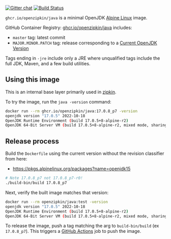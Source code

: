 [![Gitter chat](http://img.shields.io/badge/gitter-join%20chat%20%E2%86%92-brightgreen.svg)](https://gitter.im/openzipkin/zipkin)
[![Build Status](https://github.com/openzipkin/docker-java/workflows/test/badge.svg)](https://github.com/openzipkin/docker-java/actions?query=workflow%3Atest)

`ghcr.io/openzipkin/java` is a minimal OpenJDK [Alpine Linux](https://github.com/openzipkin/docker-alpine) image.

GitHub Container Registry: [ghcr.io/openzipkin/java](https://github.com/orgs/openzipkin/packages/container/package/java) includes:
 * `master` tag: latest commit
 * `MAJOR.MINOR.PATCH` tag: release corresponding to a [Current OpenJDK Version](https://pkgs.alpinelinux.org/packages?name=openjdk15)

Tags ending in `-jre` include only a JRE where unqualified tags include the full JDK, Maven, and a
few build utilities.

## Using this image
This is an internal base layer primarily used in [zipkin](https://github.com/openzipkin/zipkin).

To try the image, run the `java -version` command:
```bash
docker run --rm ghcr.io/openzipkin/java:17.0.8_p7 -version
openjdk version "17.0.5" 2022-10-18
OpenJDK Runtime Environment (build 17.0.5+8-alpine-r2)
OpenJDK 64-Bit Server VM (build 17.0.5+8-alpine-r2, mixed mode, sharing)
```

## Release process
Build the `Dockerfile` using the current version without the revision classifier from here:
 * https://pkgs.alpinelinux.org/packages?name=openjdk15
```bash
# Note 17.0.8_p7 not 17.0.8_p7-r0!
./build-bin/build 17.0.8_p7
```

Next, verify the built image matches that version:
```bash
docker run --rm openzipkin/java:test -version
openjdk version "17.0.5" 2022-10-18
OpenJDK Runtime Environment (build 17.0.5+8-alpine-r2)
OpenJDK 64-Bit Server VM (build 17.0.5+8-alpine-r2, mixed mode, sharing)
```

To release the image, push a tag matching the arg to `build-bin/build` (ex `17.0.8_p7`).
This triggers a [GitHub Actions](https://github.com/openzipkin/docker-java/actions) job to push the image.
